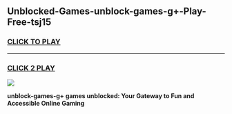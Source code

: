 
## Unblocked-Games-unblock-games-g+-Play-Free-tsj15
<h3>
<a href="https://premium76.site?title=unblock-games-g+&ref=15A">CLICK TO PLAY</a></h3>
<hr>

<h3>
<a href="https://premium76.site?title=unblock-games-g+&ref=15A">CLICK 2 PLAY</a>
  
</h3>

<a href="https://premium76.site?title=unblock-games-g+&ref=15A"><img src="https://clearcache.store/games.png"></a>


**unblock-games-g+ games unblocked: Your Gateway to Fun and Accessible Online Gaming**
